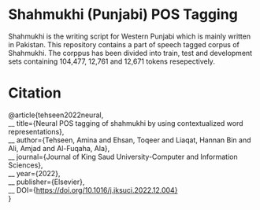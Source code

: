 # Shahmukhi (Punjabi) POS Tagging

Shahmukhi is the writing script for Western Punjabi which is mainly written in Pakistan. This repository contains a part of speech tagged corpus of Shahmukhi. The corppus has been divided into train, test and development sets containing 104,477, 12,761 and 12,671 tokens resepectively.

# Citation

@article{tehseen2022neural,<br />
__  title={Neural POS tagging of shahmukhi by using contextualized word representations},<br />
__  author={Tehseen, Amina and Ehsan, Toqeer and Liaqat, Hannan Bin and Ali, Amjad and Al-Fuqaha, Ala},<br />
__  journal={Journal of King Saud University-Computer and Information Sciences},<br />
__  year={2022},<br />
__  publisher={Elsevier},<br />
__  DOI={https://doi.org/10.1016/j.jksuci.2022.12.004}<br />
}<br />
